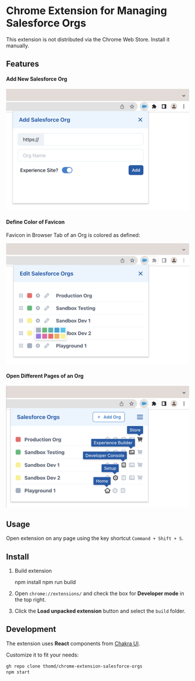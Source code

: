 
# Chrome Extension for Managing Salesforce Orgs

This extension is not distributed via the Chrome Web Store. Install it manually.

## Features

#### Add New Salesforce Org

<img src="images/extension2.png" width="500">

#### Define Color of Favicon

Favicon in Browser Tab of an Org is colored as defined:

<img src="images/extension3.png" width="500">

#### Open Different Pages of an Org

<img src="images/extension4.png" width="500">

## Usage

Open extension on any page using the key shortcut `Command + Shift + S`.

## Install

1. Build extension

    npm install
    npm run build

2. Open `chrome://extensions/` and check the box for **Developer mode** in the top right.
3. Click the **Load unpacked extension** button and select the `build` folder.


## Development

The extension uses **React** components from [Chakra UI](https://chakra-ui.com/).

Customize it to fit your needs:

    gh repo clone thomd/chrome-extension-salesforce-orgs
    npm start
